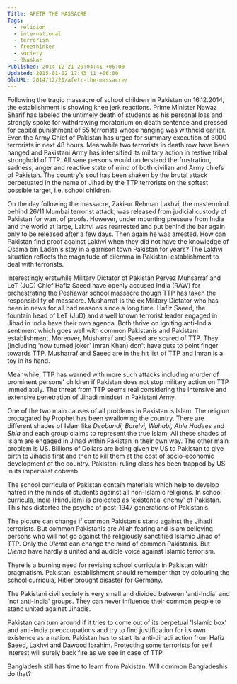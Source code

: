 ```yaml
---
Title: AFETR THE MASSACRE
Tags:
  - religion
  - international
  - terrorism
  - freethinker
  - society
  - Bhaskar
Published: 2014-12-21 20:04:41 +06:00
Updated: 2015-01-02 17:43:11 +06:00
OldURL: 2014/12/21/afetr-the-massacre/
---
```


Following the tragic massacre of school children in Pakistan on 16.12.2014, the establishment is showing knee jerk reactions. Prime Minister Nawaz Sharif has labeled the untimely death of students as his personal loss and strongly spoke for withdrawing moratorium on death sentence and pressed for capital punishment of 55 terrorists whose hanging was withheld earlier. Even the Army Chief of Pakistan has urged for summary execution of 3000 terrorists in next 48 hours. Meanwhile two terrorists in death row have been hanged and Pakistani Army has intensified its military action in restive tribal stronghold of TTP. All sane persons would understand the frustration, sadness, anger and reactive state of mind of both civilian and Army chiefs of Pakistan. The country's soul has been shaken by the brutal attack perpetuated in the name of Jihad by the TTP terrorists on the softest possible target, i.e. school children.

On the day following the massacre, Zaki-ur Rehman Lakhvi, the mastermind behind 26/11 Mumbai terrorist attack, was released from judicial custody of Pakistan for want of proofs. However, under mounting pressure from India and the world at large, Lakhvi was rearrested and put behind the bar again only to be released after a few days. Then again he was arrested. How can Pakistan find proof against Lakhvi when they did not have the knowledge of Osama bin Laden's stay in a garrison town Pakistan for years? The Lakhvi situation reflects the magnitude of dilemma in Pakistani establishment to deal with terrorists.

Interestingly erstwhile Military Dictator of Pakistan Pervez Muhsarraf and LeT (JuD)  Chief Hafiz Saeed have openly accused India (RAW) for orchestrating the Peshawar school massacre though TTP has taken the responsibility of massacre. Musharraf is the ex Military Dictator who has been in news for all bad reasons since a long time. Hafiz Saeed, the fountain head of LeT (JuD) and a well known terrorist leader engaged in Jihad in India have their own agenda. Both thrive on igniting anti-India sentiment which goes well with common Pakistanis and Pakistani establishment. Moreover, Musharraf and Saeed are scared of TTP. They (including 'now turned joker' Imran Khan) don't have guts to point finger towards TTP. Musharraf and Saeed are in the hit list of TTP and Imran is a toy in its hand. 

Meanwhile, TTP has warned with more such attacks including murder of prominent persons' children if Pakistan does not stop military action on TTP immediately. The threat from TTP seems real considering the intensive and extensive penetration of Jihadi mindset in Pakistani Army.

One of the two main causes of all problems in Pakistan is Islam. The religion propagated by Prophet has been swallowing the country. There are different shades of Islam like <em>Deobandi, Barelvi, Wahabi, Ahle Hadees</em> and <em>Shia</em> and each group claims to represent the true Islam. All these shades of Islam are engaged in Jihad within Pakistan in their own way. The other main problem is US. Billions of Dollars are being given by US to Pakistan to give birth to Jihadis first and then to kill them at the cost of socio-economic development of the country. Pakistani ruling class has been trapped by US in its imperialist cobweb.

The school curricula of Pakistan contain materials which help to develop hatred in the minds of students against all non-Islamic religions. In school curricula, India (Hinduism) is projected as 'existential enemy' of Pakistan. This has distorted the psyche of post-1947 generations of Pakistanis. 

The picture can change if common Pakistanis stand against the Jihadi terrorists. But common Pakistanis are Allah fearing and Islam believing persons who will not go against the religiously sanctified Islamic Jihad of TTP. Only the <em>Ulem</em>a can change the mind of common Pakistanis. But <em>Ulema</em> have hardly a united and audible voice against Islamic terrorism.

There is a burning need for revising school curricula in Pakistan with pragmatism. Pakistani establishment should remember that by colouring the school curricula, Hitler brought disaster for Germany.

The Pakistani civil society is very small and divided between 'anti-India' and 'not anti-India' groups.  They can never influence their common people to stand united against Jihadis.

Pakistan can turn around if it tries to come out of its perpetual 'Islamic box' and anti-India preoccupations and try to find justification for its own existence as a nation. Pakistan has to start its anti-Jihadi action from Hafiz Saeed, Lakhvi and Dawood Ibrahim. Protecting some terrorists for self interest will surely back fire as we see in case of TTP.

Bangladesh still has time to learn from Pakistan. Will common Bangladeshis do that?
